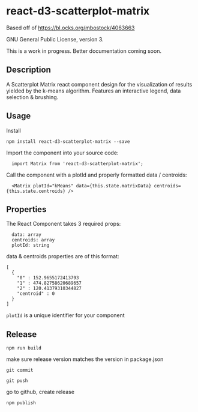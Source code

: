 # react-d3-scatterplot-matrix

Based off of https://bl.ocks.org/mbostock/4063663

GNU General Public License, version 3. 

This is a work in progress. Better documentation coming soon.

## Description


A Scatterplot Matrix react component design for the visualization of results yielded by the k-means algorithm. Features an interactive legend, data selection & brushing. 

## Usage

Install 
```
npm install react-d3-scatterplot-matrix --save
```

Import the component into your source code:

```
  import Matrix from 'react-d3-scatterplot-matrix';
```

Call the component with a plotId and properly formatted data / centroids:

```
  <Matrix plotId="kMeans" data={this.state.matrixData} centroids= {this.state.centroids} />
```



## Properties

The React Component takes 3 required props:

```
  data: array
  centroids: array
  plotId: string
```

data & centroids properties are of this format:

```
[
  {
    "0" : 152.9655172413793
    "1" : 474.82758620689657
    "2" : 120.41379310344827
    "centroid" : 0
  }
]
```

`plotId` is a unique identifier for your component


## Release

```
npm run build
```

make sure release version matches the version in package.json

```
git commit 

git push
```

go to github, create release


```
npm publish
```
